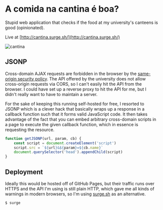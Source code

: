 # A comida na cantina é boa?

Stupid web application that checks if the food at my university's canteens is good (opinionated).

Live at [http://cantina.surge.sh/](http://cantina.surge.sh/)

![cantina](http://i.imgur.com/nOzZbIq.png)

## JSONP

Cross-domain AJAX requests are forbidden in the browser by the [same-origin security policy](https://en.m.wikipedia.org/wiki/Same-origin_policy). The API offered by the university does not allow cross-origin requests via CORS, so I can't easily hit the API from the browser. I could have set up a reverse proxy to hit the API for me, but I didn't really want to have to maintain a server.

For the sake of keeping this running self-hosted for free, I resorted to JSONP which is a clever hack that basically wraps up a response in a callback function such that it forms valid JavaScript code. It then takes advantage of the fact that you can embed arbitrary cross-domain scripts in a page to execute the given callback function, which in essence is requesting the resource.

```javascript
function getJSONP(url, param, cb) {
    const script = document.createElement('script')
    script.src = `${url}&${param}=${cb.name}`
    document.querySelector('head').appendChild(script)
}
```

## Deployment

Ideally this would be hosted off of GitHub Pages, but their traffic runs over HTTPS and the API I'm using is still plain HTTP, which gave me all kinds of warnings in modern browsers, so I'm using [surge.sh](surge.sh) as an alternative.

```
$ surge
```
